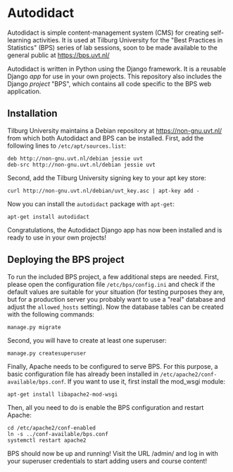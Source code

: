 Autodidact
==========

Autodidact is simple content-management system (CMS) for creating
self-learning activities. It is used at Tilburg University for the
"Best Practices in Statistics" (BPS) series of lab sessions, soon to
be made available to the general public at https://bps.uvt.nl/

Autodidact is written in Python using the Django framework. It is a
reusable Django *app* for use in your own projects. This repository
also includes the Django *project* "BPS", which contains all code
specific to the BPS web application.

Installation
------------

Tilburg University maintains a Debian repository at
https://non-gnu.uvt.nl/ from which both Autodidact and BPS can be
installed. First, add the following lines to `/etc/apt/sources.list`:

    deb http://non-gnu.uvt.nl/debian jessie uvt
    deb-src http://non-gnu.uvt.nl/debian jessie uvt

Second, add the Tilburg University signing key to your apt key store:

    curl http://non-gnu.uvt.nl/debian/uvt_key.asc | apt-key add -

Now you can install the `autodidact` package with `apt-get`:

    apt-get install autodidact

Congratulations, the Autodidact Django app has now been installed and
is ready to use in your own projects!

Deploying the BPS project
-------------------------

To run the included BPS project, a few additional steps are
needed. First, please open the configuration file
`/etc/bps/config.ini` and check if the default values are suitable for
your situation (for testing purposes they are, but for a production
server you probably want to use a "real" database and adjust the
`allowed_hosts` setting). Now the database tables can be created with
the following commands:

    manage.py migrate

Second, you will have to create at least one superuser:

    manage.py createsuperuser

Finally, Apache needs to be configured to serve BPS. For this purpose,
a basic configuration file has already been installed in
`/etc/apache2/conf-available/bps.conf`. If you want to use it, first
install the mod_wsgi module:

    apt-get install libapache2-mod-wsgi

Then, all you need to do is enable the BPS configuration and restart
Apache:

    cd /etc/apache2/conf-enabled
    ln -s ../conf-available/bps.conf
    systemctl restart apache2

BPS should now be up and running! Visit the URL /admin/ and log in
with your superuser credentials to start adding users and course
content!
